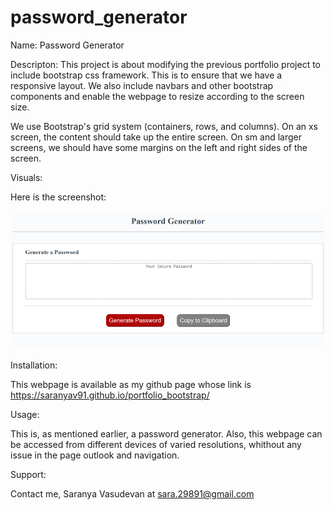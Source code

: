 # password_generator
Name:
Password Generator

Descripton:
This project is about modifying the previous portfolio project to include bootstrap css framework. This is to ensure that we have a responsive layout. We also include navbars and other bootstrap components and enable the webpage to resize according to the screen size.

We use Bootstrap's grid system (containers, rows, and columns). On an xs screen, the content should take up the entire screen. On sm and larger screens, we should have some margins on the left and right sides of the screen. 

Visuals:


Here is the screenshot:

![Image1](assets/images/screenshot.png)


Installation:

This webpage is available as my github page whose link is https://saranyav91.github.io/portfolio_bootstrap/

Usage:

This is, as mentioned earlier, a password generator. Also, this webpage can be accessed from different devices of varied resolutions, whithout any issue in the page outlook and navigation.

Support:

Contact me, Saranya Vasudevan at sara.29891@gmail.com